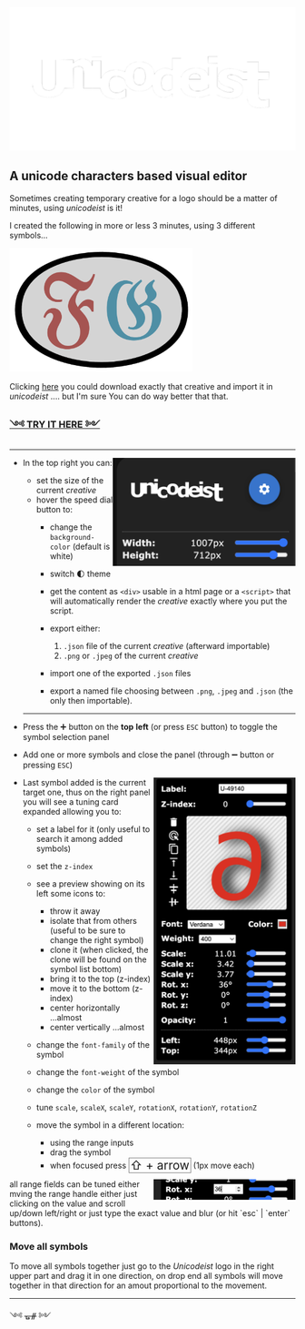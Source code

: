 
![Unicodeist](src/img/unicodeist.png?raw=true)




A unicode characters based visual editor
---

Sometimes creating temporary creative for a logo should be a matter of minutes, using _unicodeist_ is it!

I created the following in more or less 3 minutes, using 3 different symbols...  

<img width="322"  src="src/img/ss0.png?raw=true">

Clicking <a href="./src/img/fg.json?raw=true" download>here</a> you could download exactly that creative and import it in _unicodeist_ .... but I'm sure You can do way better that that. 


### [༺ TRY IT HERE ༻](https://fedeghe.github.io/Unicodeist/)

---
- In the top right you can:<img align="right" width="322"  src="src/img/ss1.png?raw=true">
    - set the size of the current _creative_
    - hover the speed dial button to:
        - change the `background-color` (default is white)
        - switch 🌓 theme
         - get the content as `<div>` usable in a html page or a `<script>` that will automatically render the _creative_ exactly where you put the script.
        - export either:
            1) `.json` file of the current _creative_ (afterward importable)
            2) `.png` or `.jpeg` of the current _creative_
        - import one of the exported `.json` files
        
        - export a named file choosing between `.png`, `.jpeg` and `.json` (the only then importable).
    ---

- Press the ➕ button on the **top** **left** (or press `ESC` button) to toggle the symbol selection panel  

- Add one or more symbols and close the panel (through ➖ button or pressing `ESC`)  

<img align="right" width="250"  src="src/img/ss2.png?raw=true">  

- Last symbol added is the current target one, thus on the right panel you will see a tuning card expanded allowing you to:  
    - set a label for it (only useful to search it among added symbols)
    - set the `z-index`
    - see a preview showing on its left some icons to:
        - throw it away 
        - isolate that from others (useful to be sure to change the right symbol)
        - clone it  (when clicked, the clone will be found on the symbol list bottom)
        - bring it to the top (z-index)
        - move it to the bottom (z-index)
        - center horizontally ...almost  
        - center vertically ...almost  
            
    - change the `font-family` of the symbol  
    - change the `font-weight` of the symbol
    - change the `color` of the symbol
    - tune `scale`, `scaleX`, `scaleY`, `rotationX`, `rotationY`, `rotationZ`
    - move the symbol in a different location:  
        - using the range inputs
        - drag the symbol
        - when focused press <span style="padding:0px 2px;font-size:1.5em;position:relative;top:2px;border:1px solid gray">⇧ + arrow</span> (1px move each)


<img align="right" width="250"  src="src/img/ss3.png?raw=true">  
all range fields can be tuned either mving the range handle either just clicking on the value and scroll up/down left/right or just type the exact value and blur (or hit `esc` | `enter` buttons).



### Move all symbols  

To move all symbols together just go to the _Unicodeist_ logo in the right upper part and drag it in one direction, on drop end all symbols will move together in that direction for an amout proportional to the movement.



---
༺ ᚗᚌ ༻